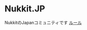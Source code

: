 # Nukkit.JP
NukkitのJapanコミュニティです
[ルール](https://github.com/Saisana299/Nukkit.JP/blob/master/rules.md)
